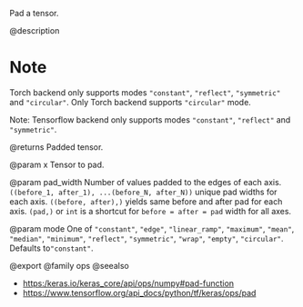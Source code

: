 Pad a tensor.

@description

# Note
Torch backend only supports modes `"constant"`, `"reflect"`,
    `"symmetric"` and `"circular"`.
    Only Torch backend supports `"circular"` mode.

Note:
    Tensorflow backend only supports modes `"constant"`, `"reflect"`
    and `"symmetric"`.

@returns
    Padded tensor.

@param x
Tensor to pad.

@param pad_width
Number of values padded to the edges of each axis.
`((before_1, after_1), ...(before_N, after_N))` unique pad
widths for each axis.
`((before, after),)` yields same before and after pad for
each axis.
`(pad,)` or `int` is a shortcut for `before = after = pad`
width for all axes.

@param mode
One of `"constant"`, `"edge"`, `"linear_ramp"`,
`"maximum"`, `"mean"`, `"median"`, `"minimum"`,
`"reflect"`, `"symmetric"`, `"wrap"`, `"empty"`,
`"circular"`. Defaults to`"constant"`.

@export
@family ops
@seealso
+ <https:/keras.io/keras_core/api/ops/numpy#pad-function>
+ <https://www.tensorflow.org/api_docs/python/tf/keras/ops/pad>
